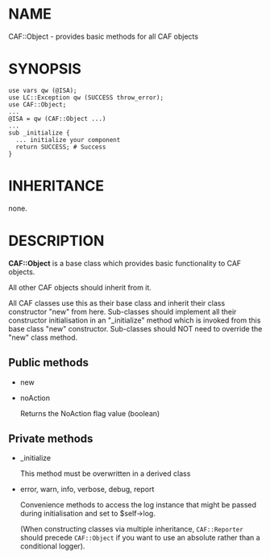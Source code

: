 # NAME

CAF::Object - provides basic methods for all CAF objects

# SYNOPSIS

    use vars qw (@ISA);
    use LC::Exception qw (SUCCESS throw_error);
    use CAF::Object;
    ...
    @ISA = qw (CAF::Object ...)
    ...
    sub _initialize {
      ... initialize your component
      return SUCCESS; # Success
    }

# INHERITANCE

none.

# DESCRIPTION

**CAF::Object** is a base class which provides basic functionality to
CAF objects.

All other CAF objects should inherit from it.

All CAF classes use this as their base class and inherit their class
constructor "new" from here. Sub-classes should implement all their
constructor initialisation in an "\_initialize" method which is invoked
from this base class "new" constructor. Sub-classes should NOT need to
override the "new" class method.



## Public methods

- new
- noAction

    Returns the NoAction flag value (boolean)

## Private methods

- \_initialize

    This method must be overwritten in a derived class

- error, warn, info, verbose, debug, report

    Convenience methods to access the log instance that might 
    be passed during initialisation and set to $self->log.

    (When constructing classes via multiple inheritance, 
    `CAF::Reporter` should precede `CAF::Object` if you want 
    to use an absolute rather than a conditional logger). 
